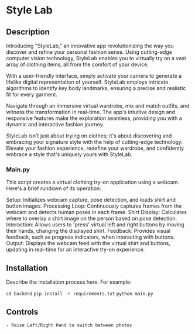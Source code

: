 # Style Lab
## Description
Introducing "StyleLab," an innovative app revolutionizing the way you discover and refine your personal fashion sense. Using cutting-edge computer vision technology, StyleLab enables you to virtually try on a vast array of clothing items, all from the comfort of your device.

With a user-friendly interface, simply activate your camera to generate a lifelike digital representation of yourself. StyleLab employs intricate algorithms to identify key body landmarks, ensuring a precise and realistic fit for every garment.


Navigate through an immersive virtual wardrobe, mix and match outfits, and witness the transformation in real-time. The app's intuitive design and responsive features make the exploration seamless, providing you with a dynamic and interactive fashion journey.

StyleLab isn't just about trying on clothes; it's about discovering and embracing your signature style with the help of cutting-edge technology. Elevate your fashion experience, redefine your wardrobe, and confidently embrace a style that's uniquely yours with StyleLab.

### Main.py
This script creates a virtual clothing try-on application using a webcam. Here's a brief rundown of its operation:

Setup: Initializes webcam capture, pose detection, and loads shirt and button images.
Processing Loop: Continuously captures frames from the webcam and detects human poses in each frame.
Shirt Display: Calculates where to overlay a shirt image on the person based on pose detection.
Interaction: Allows users to 'press' virtual left and right buttons by moving their hands, changing the displayed shirt.
Feedback: Provides visual feedback, such as progress indicators, when interacting with buttons.
Output: Displays the webcam feed with the virtual shirt and buttons, updating in real-time for an interactive try-on experience.
## Installation
Describe the installation process here. For example:

```cd backend```
```pip install -r requirements.txt```
```python main.py```

## Controls
    - Raise Left/Right Hand to switch between photos


